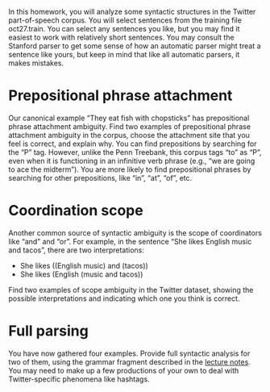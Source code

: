 In this homework, you will analyze some syntactic structures in the
Twitter part-of-speech corpus. You will select sentences from the
training file oct27.train. You can select any sentences you like, but
you may find it easiest to work with relatively short sentences. You
may consult the Stanford parser to get some sense of how an automatic
parser might treat a sentence like yours, but keep in mind that like
all automatic parsers, it makes mistakes.

# Prepositional phrase attachment #

Our canonical example “They eat fish with chopsticks” has
prepositional phrase attachment ambiguity. Find two examples of
prepositional phrase attachment ambiguity in the corpus, choose the
attachment site that you feel is correct, and explain why. You can
find prepositions by searching for the “P” tag. However, unlike the
Penn Treebank, this corpus tags “to” as “P”, even when it is
functioning in an infinitive verb phrase (e.g., “we are going to ace
the midterm”). You are more likely to find prepositional phrases by
searching for other prepositions, like “in”, “at”, “of”, etc.

# Coordination scope #

Another common source of syntactic ambiguity is the scope of
coordinators like “and” and “or”. For example, in the sentence “She
likes English music and tacos”, there are two interpretations:

- She likes ((English music) and (tacos))
- She likes (English (music and tacos))

Find two examples of scope ambiguity in the Twitter dataset, showing the possible interpretations and indicating which one you think is correct.

# Full parsing #

You have now gathered four examples. Provide full syntactic analysis
for two of them, using the grammar fragment described in the
[lecture notes](../lectures/lec13-cfg-parsing.pdf?raw=true). You may need to make up a few
productions of your own to deal with Twitter-specific phenomena like
hashtags.
